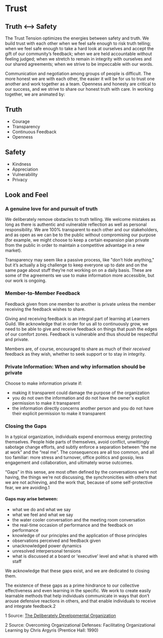 # Trust

## Truth &lt;--&gt; Safety

The Trust Tension optimizes the energies between safety and truth. We build trust with each other when we feel safe enough to risk truth telling; when we feel safe enough to take a hard look at ourselves and accept the gift of our community’s feedback; when we are held accountable without feeling judged; when we stretch to remain in integrity with ourselves and our shared agreements; when we strive to be impeccable with our words.

Communication and negotiation among groups of people is difficult. The more honest we are with each other, the easier it will be for us to trust one another and work together as a team. Openness and honesty are critical to our success, and we strive to share our honest truth with care. In working together, we are animated by:

## Truth

* Courage
* Transparency
* Continuous Feedback
* Openness

## Safety

* Kindness
* Appreciation
* Vulnerability
* Privacy

## Look and Feel

### A genuine love for and pursuit of truth

We deliberately remove obstacles to truth telling. We welcome mistakes as long as there is authentic and vulnerable reflection as well as personal responsibility. We are 100% transparent to each other and our stakeholders, and as open as we can be to the public without compromising our purpose \(for example, we might choose to keep a certain expansion plan private from the public in order to maintain a competitive advantage in a new market\).

Transparency may seem like a passive process, like "don’t hide anything," but it’s actually a big challenge to keep everyone up to date and on the same page about stuff they’re not working on on a daily basis. These are some of the agreements we use to make information more accessible, but our work is ongoing.

### Member-to-Member Feedback

Feedback given from one member to another is private unless the member receiving the feedback wishes to share.

Giving and receiving feedback is an integral part of learning at Learners Guild. We acknowledge that in order for us all to continuously grow, we need to be able to give and receive feedback on things that push the edges of our comfort zones. Feedback is vulnerable and thus should be respectful and private.

Members are, of course, encouraged to share as much of their _received_ feedback as they wish, whether to seek support or to stay in integrity.

### Private Information: When and why information should be private

Choose to make information private if:

* making it transparent could damage the purpose of the organization
* you do not own the information and do not have the owner's explicit permission to make it transparent
* the information directly concerns another person and you do not have their explicit permission to make it transparent

### Closing the Gaps

In a typical organization, individuals expend enormous energy protecting themselves. People hide parts of themselves, avoid conflict, unwittingly sabotage change efforts, and subtly enforce a separation between “the me at work” and the “real me”. The consequences are all too common, and all too familiar: more stress and turnover, office politics and gossip, less engagement and collaboration, and ultimately worse outcomes.

“Gaps” in this sense, are most often defined by the conversations we’re not having, the things we’re not discussing, the synchronicities with others that we are not achieving, and the work that, because of some self-protective fear, we are avoiding.1

#### Gaps may arise between:

* what we do and what we say
* what we feel and what we say
* the water cooler conversation and the meeting room conversation
* the real-time occasion of performance and the feedback on performance
* knowledge of our principles and the application of those principles
* observations perceived and feedback given
* unacknowledged power dynamics
* unresolved interpersonal tensions
* what is discussed at a board or 'executive' level and what is shared with staff

We acknowledge that these gaps exist, and we are dedicated to closing them.

The existence of these gaps as a prime hindrance to our collective effectiveness and even learning in the specific. We work to create easily learnable methods that help individuals communicate in ways that don’t arouse defensive reactions in others, and that enable individuals to receive and integrate feedback.2

1 Source: [The Deliberately Developmental Organization](https://static1.squarespace.com/static/54541a13e4b0331fc2f2a0f7/t/550b6b72e4b0ff02510e1594/1426811762075/W2G+What+is+a+DDO+Sept+2013+Copyrighted.pdf)

2 Source: Overcoming Organizational Defenses: Facilitating Organizational Learning by Chris Argyris \(Prentice Hall: 1990\)

